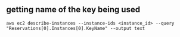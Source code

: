 ## getting name of the key being used
    aws ec2 describe-instances --instance-ids <instance_id> --query "Reservations[0].Instances[0].KeyName" --output text
